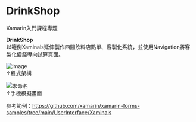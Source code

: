 # DrinkShop
Xamarin入門課程專題

**DrinkShop**    
以範例Xaminals延伸製作四間飲料店點單、客製化系統，並使用Navigation將客製化價錢導向試算頁面。

![image](https://user-images.githubusercontent.com/103955839/200924293-80fb88aa-adea-47b8-8480-3b708d1d6ee2.png)    
↑程式架構

![未命名](https://user-images.githubusercontent.com/103955839/200930197-f39094dd-7269-445e-96ad-ebbd51087162.png)     
↑手機模擬畫面


參考範例：https://github.com/xamarin/xamarin-forms-samples/tree/main/UserInterface/Xaminals
